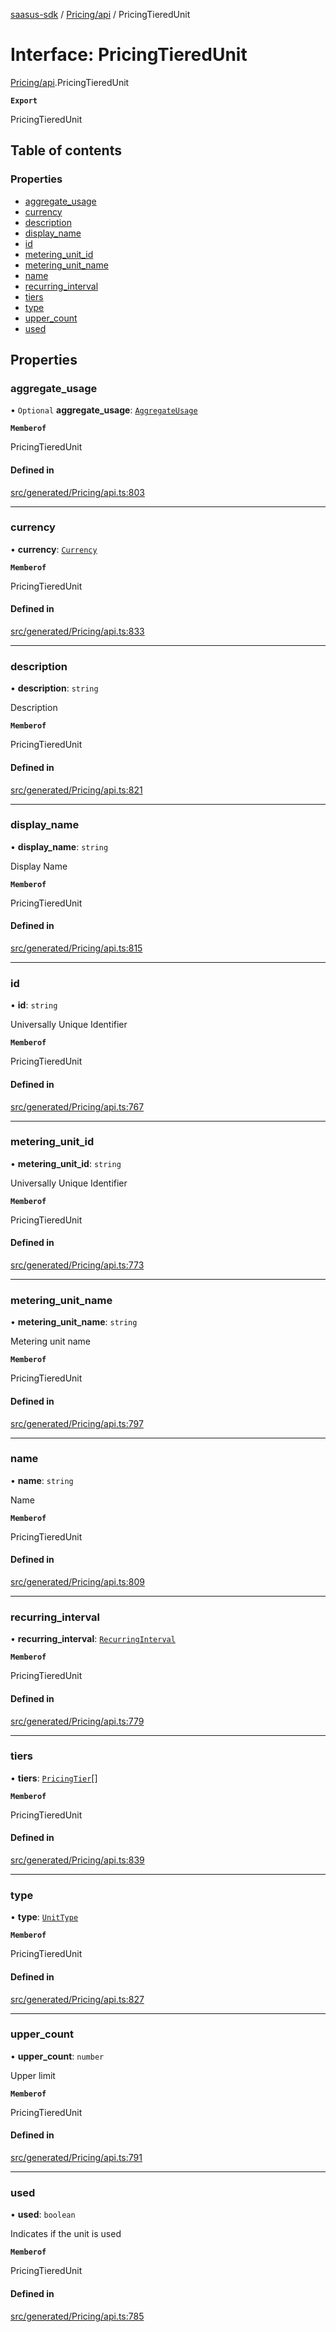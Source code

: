 [saasus-sdk](../README.md) / [Pricing/api](../modules/Pricing_api.md) / PricingTieredUnit

# Interface: PricingTieredUnit

[Pricing/api](../modules/Pricing_api.md).PricingTieredUnit

**`Export`**

PricingTieredUnit

## Table of contents

### Properties

- [aggregate\_usage](Pricing_api.PricingTieredUnit.md#aggregate_usage)
- [currency](Pricing_api.PricingTieredUnit.md#currency)
- [description](Pricing_api.PricingTieredUnit.md#description)
- [display\_name](Pricing_api.PricingTieredUnit.md#display_name)
- [id](Pricing_api.PricingTieredUnit.md#id)
- [metering\_unit\_id](Pricing_api.PricingTieredUnit.md#metering_unit_id)
- [metering\_unit\_name](Pricing_api.PricingTieredUnit.md#metering_unit_name)
- [name](Pricing_api.PricingTieredUnit.md#name)
- [recurring\_interval](Pricing_api.PricingTieredUnit.md#recurring_interval)
- [tiers](Pricing_api.PricingTieredUnit.md#tiers)
- [type](Pricing_api.PricingTieredUnit.md#type)
- [upper\_count](Pricing_api.PricingTieredUnit.md#upper_count)
- [used](Pricing_api.PricingTieredUnit.md#used)

## Properties

### aggregate\_usage

• `Optional` **aggregate\_usage**: [`AggregateUsage`](../enums/Pricing_api.AggregateUsage.md)

**`Memberof`**

PricingTieredUnit

#### Defined in

[src/generated/Pricing/api.ts:803](https://github.com/saasus-platform/saasus-sdk-javascript/blob/09ef427/src/generated/Pricing/api.ts#L803)

___

### currency

• **currency**: [`Currency`](../enums/Pricing_api.Currency.md)

**`Memberof`**

PricingTieredUnit

#### Defined in

[src/generated/Pricing/api.ts:833](https://github.com/saasus-platform/saasus-sdk-javascript/blob/09ef427/src/generated/Pricing/api.ts#L833)

___

### description

• **description**: `string`

Description

**`Memberof`**

PricingTieredUnit

#### Defined in

[src/generated/Pricing/api.ts:821](https://github.com/saasus-platform/saasus-sdk-javascript/blob/09ef427/src/generated/Pricing/api.ts#L821)

___

### display\_name

• **display\_name**: `string`

Display Name

**`Memberof`**

PricingTieredUnit

#### Defined in

[src/generated/Pricing/api.ts:815](https://github.com/saasus-platform/saasus-sdk-javascript/blob/09ef427/src/generated/Pricing/api.ts#L815)

___

### id

• **id**: `string`

Universally Unique Identifier

**`Memberof`**

PricingTieredUnit

#### Defined in

[src/generated/Pricing/api.ts:767](https://github.com/saasus-platform/saasus-sdk-javascript/blob/09ef427/src/generated/Pricing/api.ts#L767)

___

### metering\_unit\_id

• **metering\_unit\_id**: `string`

Universally Unique Identifier

**`Memberof`**

PricingTieredUnit

#### Defined in

[src/generated/Pricing/api.ts:773](https://github.com/saasus-platform/saasus-sdk-javascript/blob/09ef427/src/generated/Pricing/api.ts#L773)

___

### metering\_unit\_name

• **metering\_unit\_name**: `string`

Metering unit name

**`Memberof`**

PricingTieredUnit

#### Defined in

[src/generated/Pricing/api.ts:797](https://github.com/saasus-platform/saasus-sdk-javascript/blob/09ef427/src/generated/Pricing/api.ts#L797)

___

### name

• **name**: `string`

Name

**`Memberof`**

PricingTieredUnit

#### Defined in

[src/generated/Pricing/api.ts:809](https://github.com/saasus-platform/saasus-sdk-javascript/blob/09ef427/src/generated/Pricing/api.ts#L809)

___

### recurring\_interval

• **recurring\_interval**: [`RecurringInterval`](../enums/Pricing_api.RecurringInterval.md)

**`Memberof`**

PricingTieredUnit

#### Defined in

[src/generated/Pricing/api.ts:779](https://github.com/saasus-platform/saasus-sdk-javascript/blob/09ef427/src/generated/Pricing/api.ts#L779)

___

### tiers

• **tiers**: [`PricingTier`](Pricing_api.PricingTier.md)[]

**`Memberof`**

PricingTieredUnit

#### Defined in

[src/generated/Pricing/api.ts:839](https://github.com/saasus-platform/saasus-sdk-javascript/blob/09ef427/src/generated/Pricing/api.ts#L839)

___

### type

• **type**: [`UnitType`](../enums/Pricing_api.UnitType.md)

**`Memberof`**

PricingTieredUnit

#### Defined in

[src/generated/Pricing/api.ts:827](https://github.com/saasus-platform/saasus-sdk-javascript/blob/09ef427/src/generated/Pricing/api.ts#L827)

___

### upper\_count

• **upper\_count**: `number`

Upper limit

**`Memberof`**

PricingTieredUnit

#### Defined in

[src/generated/Pricing/api.ts:791](https://github.com/saasus-platform/saasus-sdk-javascript/blob/09ef427/src/generated/Pricing/api.ts#L791)

___

### used

• **used**: `boolean`

Indicates if the unit is used

**`Memberof`**

PricingTieredUnit

#### Defined in

[src/generated/Pricing/api.ts:785](https://github.com/saasus-platform/saasus-sdk-javascript/blob/09ef427/src/generated/Pricing/api.ts#L785)
